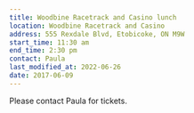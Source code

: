 ```yaml
---
title: Woodbine Racetrack and Casino lunch
location: Woodbine Racetrack and Casino
address: 555 Rexdale Blvd, Etobicoke, ON M9W
start_time: 11:30 am
end_time: 2:30 pm
contact: Paula
last_modified_at: 2022-06-26
date: 2017-06-09
---
```


Please contact Paula for tickets.
